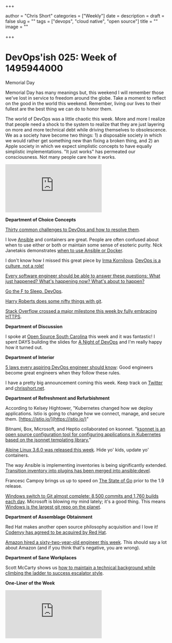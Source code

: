 +++

author = "Chris Short"
categories = ["Weekly"]
date = 
description = 
draft = false
slug = ""
tags = ["devops", "cloud native", "open source"]
title = ""
image = ""

+++

# DevOps'ish 025: Week of 1495944000

Memorial Day

Memorial Day has many meanings but, this weekend I will remember those we've lost in service to freedom around the globe. Take a moment to reflect on the good in the world this weekend. Remember, living our lives to their fullest are the best thing we can do to honor them.

The world of DevOps was a little chaotic this week. More and more I realize that people need a shock to the system to realize that they are just layering on more and more technical debt while driving themselves to obsolescence. We as a society have become two things: 1) a disposable society in which we would rather get something new than fixing a broken thing, and 2) an Apple society in which we expect simplistic concepts to have equally simplistic implementations. "It just works" has permeated our consciousness. Not many people care how it works.

<iframe src="https://medium.com/media/239453e847b9ef7f0497228ebd71594f" frameborder=0></iframe>

**Department of Choice Concepts**

[Thirty common challenges to DevOps and how to resolve them](https://techbeacon.com/30-common-challenges-devops-how-resolve-them).

I love [Ansible](https://www.ansible.com/) and containers are great. People are often confused about when to use either or both or maintain some sense of esoteric purity. Nick Janetakis demonstrates [when to use Ansible or Docker](https://diveintodocker.com/blog/docker-and-ansible-solve-2-different-problems-and-they-can-be-used-together).

I don't know how I missed this great piece by [Irma Kornilova](undefined). [DevOps is a culture, not a role!](https://dev.jlelse.eu/devops-is-a-culture-not-a-role-be1bed149b0)

[Every software engineer should be able to answer these questions: What just happened? What's happening now? What's about to happen?](https://thenewstack.io/dev-ops-doesnt-matter-need-observability/)

[Go the F to Sleep, DevOps](https://m.signalvnoise.com/sleep-deprivation-is-not-a-badge-of-honor-f24fbff47a75).

[Harry Roberts does some nifty things with git](https://csswizardry.com/2017/05/little-things-i-like-to-do-with-git/).

[Stack Overflow crossed a major milestone this week by fully embracing HTTPS](https://nickcraver.com/blog/2017/05/22/https-on-stack-overflow/).

**Department of Discussion**

I spoke at [Open Source South Carolina](https://www.meetup.com/Open-Source-South-Carolina/events/239747095/) this week and it was fantastic! I spent DAYS building the slides for [A Night of DevOps](https://speakerdeck.com/chrisshort/a-night-of-devops) and I'm really happy how it turned out.

**Department of Interior**

[5 laws every aspiring DevOps engineer should know](https://opensource.com/open-organization/17/5/5-devops-laws): Good engineers become great engineers when they follow these rules.

I have a pretty big announcement coming this week. Keep track on [Twitter](https://twitter.com/ChrisShort) and [chrisshort.net](https://chrisshort.net/).

**Department of Refreshment and Refurbishment**

According to Kelsey Hightower, "Kubernetes changed how we deploy applications. Istio is going to change how we connect, manage, and secure them. [https://istio.io/](https://istio.io/)"

Bitnami, Box, Microsoft, and Heptio collaborated on ksonnet. "[ksonnet is an open source configuration tool for configuring applications in Kubernetes based on the jsonnet templating library.](http://blog.bitnami.com/2017/05/ksonnet-open-source.html)"

[Alpine Linux 3.6.0 was released this week](https://alpinelinux.org/posts/Alpine-3.6.0-released.html). Hide yo' kids, update yo' containers.

The way Ansible is implementing inventories is being significantly extended. [Transition inventory into plugins has been merged into ansible:devel](https://github.com/ansible/ansible/pull/23001).

Francesc Campoy brings us up to speed on [The State of Go](https://talks.golang.org/2017/state-of-go-may.slide) prior to the 1.9 release.

[Windows switch to Git almost complete: 8,500 commits and 1,760 builds each day](https://arstechnica.com/information-technology/2017/05/90-of-windows-devs-now-using-git-creating-1760-windows-builds-per-day/). Microsoft is blowing my mind lately; it's a good thing. This means [Windows is the largest git repo on the planet](https://blogs.msdn.microsoft.com/bharry/2017/05/24/the-largest-git-repo-on-the-planet/).

**Department of Assemblage Obtainment**

Red Hat makes another open source philosophy acquisition and I love it! [Codenvy has agreed to be acquired by Red Hat](https://www.redhat.com/en/about/press-releases/red-hat-acquire-codenvy-provider-agile-and-cloud-native-development-tools).

[Amazon hired a sixty-two-year-old engineer this week](https://venturebeat.com/2017/05/22/aws-signs-java-father-james-gosling/). This should say a lot about Amazon (and if you think that's negative, you are wrong).

**Department of Sane Workplaces**

Scott McCarty shows us [how to maintain a technical background while climbing the ladder to success escalator style](https://opensource.com/article/17/5/how-stay-technical-while-becoming-business-savvy).

**One-Liner of the Week**

<iframe src="https://medium.com/media/22d8c1e1fb57385accffdb5e44a7eab5" frameborder=0></iframe>
